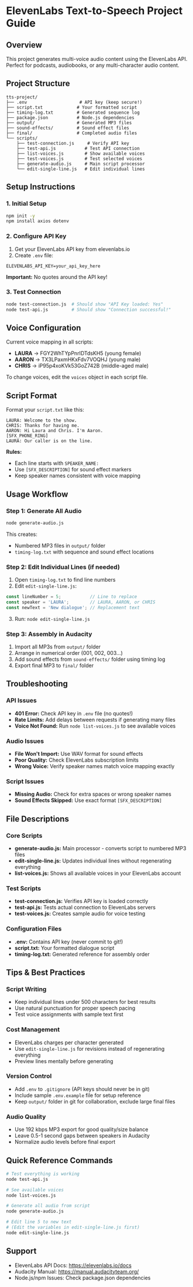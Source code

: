 # ElevenLabs Text-to-Speech Project Guide

## Overview
This project generates multi-voice audio content using the ElevenLabs API. Perfect for podcasts, audiobooks, or any multi-character audio content.

## Project Structure
```
tts-project/
├── .env                    # API key (keep secure!)
├── script.txt             # Your formatted script
├── timing-log.txt         # Generated sequence log
├── package.json           # Node.js dependencies
├── output/                # Generated MP3 files
├── sound-effects/         # Sound effect files
├── final/                 # Completed audio files
└── scripts/
    ├── test-connection.js     # Verify API key
    ├── test-api.js           # Test API connection
    ├── list-voices.js        # Show available voices
    ├── test-voices.js        # Test selected voices
    ├── generate-audio.js     # Main script processor
    └── edit-single-line.js   # Edit individual lines
```

## Setup Instructions

### 1. Initial Setup
```bash
npm init -y
npm install axios dotenv
```

### 2. Configure API Key
1. Get your ElevenLabs API key from elevenlabs.io
2. Create `.env` file:
```
ELEVENLABS_API_KEY=your_api_key_here
```
**Important:** No quotes around the API key!

### 3. Test Connection
```bash
node test-connection.js  # Should show "API Key loaded: Yes"
node test-api.js         # Should show "Connection successful!"
```

## Voice Configuration
Current voice mapping in all scripts:
- **LAURA** → FGY2WhTYpPnrIDTdsKH5 (young female)
- **AARON** → TX3LPaxmHKxFdv7VOQHJ (young male) 
- **CHRIS** → iP95p4xoKVk53GoZ742B (middle-aged male)

To change voices, edit the `voices` object in each script file.

## Script Format
Format your `script.txt` like this:
```
LAURA: Welcome to the show.
CHRIS: Thanks for having me.
AARON: Hi Laura and Chris. I'm Aaron.
[SFX_PHONE_RING]
LAURA: Our caller is on the line.
```

**Rules:**
- Each line starts with `SPEAKER_NAME:`
- Use `[SFX_DESCRIPTION]` for sound effect markers
- Keep speaker names consistent with voice mapping

## Usage Workflow

### Step 1: Generate All Audio
```bash
node generate-audio.js
```
This creates:
- Numbered MP3 files in `output/` folder
- `timing-log.txt` with sequence and sound effect locations

### Step 2: Edit Individual Lines (if needed)
1. Open `timing-log.txt` to find line numbers
2. Edit `edit-single-line.js`:
```javascript
const lineNumber = 5;           // Line to replace
const speaker = 'LAURA';        // LAURA, AARON, or CHRIS
const newText = 'New dialogue'; // Replacement text
```
3. Run: `node edit-single-line.js`

### Step 3: Assembly in Audacity
1. Import all MP3s from `output/` folder
2. Arrange in numerical order (001, 002, 003...)
3. Add sound effects from `sound-effects/` folder using timing log
4. Export final MP3 to `final/` folder

## Troubleshooting

### API Issues
- **401 Error:** Check API key in `.env` file (no quotes!)
- **Rate Limits:** Add delays between requests if generating many files
- **Voice Not Found:** Run `node list-voices.js` to see available voices

### Audio Issues
- **File Won't Import:** Use WAV format for sound effects
- **Poor Quality:** Check ElevenLabs subscription limits
- **Wrong Voice:** Verify speaker names match voice mapping exactly

### Script Issues
- **Missing Audio:** Check for extra spaces or wrong speaker names
- **Sound Effects Skipped:** Use exact format `[SFX_DESCRIPTION]`

## File Descriptions

### Core Scripts
- **generate-audio.js:** Main processor - converts script to numbered MP3 files
- **edit-single-line.js:** Updates individual lines without regenerating everything
- **list-voices.js:** Shows all available voices in your ElevenLabs account

### Test Scripts
- **test-connection.js:** Verifies API key is loaded correctly
- **test-api.js:** Tests actual connection to ElevenLabs servers
- **test-voices.js:** Creates sample audio for voice testing

### Configuration Files
- **.env:** Contains API key (never commit to git!)
- **script.txt:** Your formatted dialogue script
- **timing-log.txt:** Generated reference for assembly order

## Tips & Best Practices

### Script Writing
- Keep individual lines under 500 characters for best results
- Use natural punctuation for proper speech pacing
- Test voice assignments with sample text first

### Cost Management
- ElevenLabs charges per character generated
- Use `edit-single-line.js` for revisions instead of regenerating everything
- Preview lines mentally before generating

### Version Control
- Add `.env` to `.gitignore` (API keys should never be in git)
- Include sample `.env.example` file for setup reference
- Keep `output/` folder in git for collaboration, exclude large final files

### Audio Quality
- Use 192 kbps MP3 export for good quality/size balance
- Leave 0.5-1 second gaps between speakers in Audacity
- Normalize audio levels before final export

## Quick Reference Commands
```bash
# Test everything is working
node test-api.js

# See available voices
node list-voices.js

# Generate all audio from script
node generate-audio.js

# Edit line 5 to new text
# (Edit the variables in edit-single-line.js first)
node edit-single-line.js
```

## Support
- ElevenLabs API Docs: https://elevenlabs.io/docs
- Audacity Manual: https://manual.audacityteam.org/
- Node.js/npm Issues: Check package.json dependencies